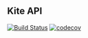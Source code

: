 ## Kite API

[![Build Status](https://travis-ci.org/kiteco/kite-api-js.svg?branch=master)](https://travis-ci.org/kiteco/kite-api-js) [![codecov](https://codecov.io/gh/kiteco/kite-api-js/branch/master/graph/badge.svg)](https://codecov.io/gh/kiteco/kite-api-js)
